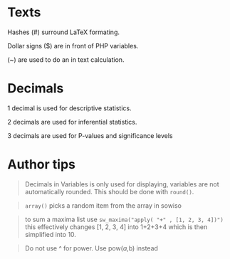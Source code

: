 # Texts
Hashes (#) surround LaTeX formating.

Dollar signs ($) are in front of PHP variables.

(~) are used to do an in text calculation.

# Decimals
1 decimal is used for descriptive statistics.

2 decimals are used for inferential statistics.

3 decimals are used for P-values and significance levels

# Author tips

> Decimals in Variables is only used for displaying, variables are not automatically rounded. This should be done with `round()`.

> `array()` picks a random item from the array in sowiso

> to sum a maxima list use `sw_maxima("apply( "+" , [1, 2, 3, 4])")` this effectively changes \[1, 2, 3, 4\] into 1+2+3+4 which is then simplified into 10.

> Do not use ^ for power. Use pow($a,$b) instead
